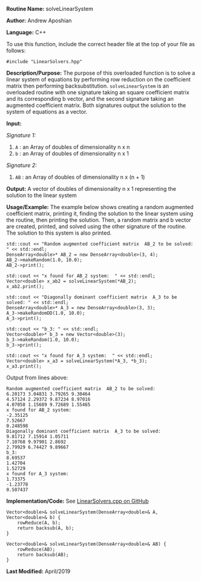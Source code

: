 **Routine Name:** solveLinearSystem

**Author:** Andrew Aposhian

**Language:** C++

To use this function, include the correct header file at the top of your file as follows:
```
#include "LinearSolvers.hpp"
```

**Description/Purpose:** The purpose of this overloaded function is to solve a linear system of equations by performing row reduction on the coefficient matrix then performing backsubstitution. `solveLinearSystem` is an overloaded routine with one signature taking an square coefficient matrix and its corresponding b vector, and the second signature taking an augmented coefficient matrix. Both signatures output the solution to the system of equations as a vector.

**Input:**

*Signature 1:*
1. `A` : an Array of doubles of dimensionality n x n
2. `b` : an Array of doubles of dimensionality n x 1

*Signature 2:*
1. `AB` : an Array of doubles of dimensionality n x (n + 1)

**Output:** A vector of doubles of dimensionality n x 1 representing the solution to the linear system

**Usage/Example:** The example below shows creating a random augmented coefficient matrix, printing it, finding the solution to the linear system using the routine, then printing the solution. Then, a random matrix and b vector are created, printed, and solved using the other signature of the routine. The solution to this system is also printed.
```
std::cout << "Random augmented coefficient matrix  AB_2 to be solved: " << std::endl;
DenseArray<double>* AB_2 = new DenseArray<double>(3, 4);
AB_2->makeRandom(1.0, 10.0);
AB_2->print();

std::cout << "x found for AB_2 system:  " << std::endl;
Vector<double> x_ab2 = solveLinearSystem(*AB_2);
x_ab2.print();

std::cout << "Diagonally dominant coefficient matrix  A_3 to be solved: " << std::endl;
DenseArray<double>* A_3 = new DenseArray<double>(3, 3);
A_3->makeRandomDD(1.0, 10.0);
A_3->print();

std::cout << "b_3: " << std::endl;
Vector<double>* b_3 = new Vector<double>(3);
b_3->makeRandom(1.0, 10.0);
b_3->print();

std::cout << "x found for A_3 system:  " << std::endl;
Vector<double> x_a3 = solveLinearSystem(*A_3, *b_3);
x_a3.print();
```

Output from lines above:
```
Random augmented coefficient matrix  AB_2 to be solved: 
6.20173 3.04831 3.79265 9.30464 
4.57124 2.29372 9.87234 8.97016 
4.07058 1.15689 9.72689 1.55465 
x found for AB_2 system:  
-2.35125
7.52667
0.248598
Diagonally dominant coefficient matrix  A_3 to be solved: 
9.81712 7.15914 1.05711 
7.10768 9.97901 2.8692 
2.79929 6.74427 9.89667 
b_3: 
8.69537
1.42704
1.52729
x found for A_3 system:  
1.73375
-1.23778
0.507437

```

**Implementation/Code:**
See [LinearSolvers.cpp on GitHub](https://github.com/aposhiana/math5610/blob/master/src/lib/LinearSolvers.cpp)
```
Vector<double>& solveLinearSystem(DenseArray<double>& A, Vector<double>& b) {
    rowReduce(A, b);
    return backsub(A, b);
}

Vector<double>& solveLinearSystem(DenseArray<double>& AB) {
    rowReduce(AB);
    return backsub(AB);
}
```

**Last Modified:** April/2019
